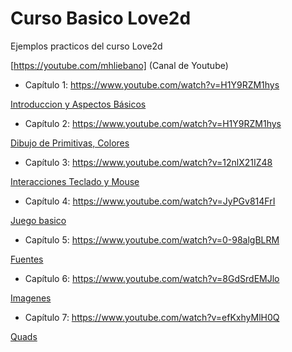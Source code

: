 # Curso Basico Love2d

Ejemplos practicos del curso Love2d

[https://youtube.com/mhliebano] (Canal de Youtube)

- Capítulo 1:
https://www.youtube.com/watch?v=H1Y9RZM1hys

[Introduccion y Aspectos Básicos](capitulo1/)

- Capítulo 2:
https://www.youtube.com/watch?v=H1Y9RZM1hys

[Dibujo de Primitivas, Colores](capitulo2/)

- Capítulo 3:
https://www.youtube.com/watch?v=12nlX21IZ48

[Interacciones Teclado y Mouse](capitulo3/)

- Capítulo 4:
https://www.youtube.com/watch?v=JyPGv814FrI

[Juego basico](capitulo4/)

- Capítulo 5:
https://www.youtube.com/watch?v=0-98algBLRM

[Fuentes](capitulo5/)

- Capítulo 6:
https://www.youtube.com/watch?v=8GdSrdEMJlo

[Imagenes](capitulo6/)

- Capítulo 7:
https://www.youtube.com/watch?v=efKxhyMlH0Q

[Quads](capitulo7/)

